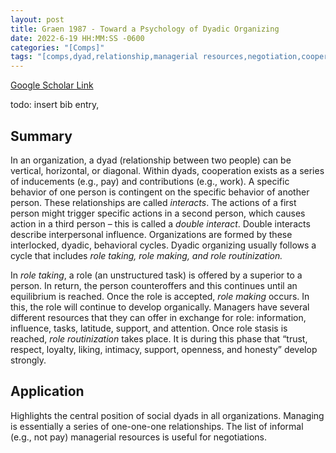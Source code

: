 ```yaml
---
layout: post
title: Graen 1987 - Toward a Psychology of Dyadic Organizing
date: 2022-6-19 HH:MM:SS -0600
categories: "[Comps]"
tags: "[comps,dyad,relationship,managerial resources,negotiation,cooperation]"
---
```

[Google Scholar Link](https://scholar.google.com/scholar?hl=en&as_sdt=0%2C45&q=Toward+a+psychology+of+dyadic+organizing&btnG=)

todo: insert bib entry,

## Summary
In an organization, a dyad (relationship between two people) can be vertical, horizontal, or diagonal.  Within dyads, cooperation exists as a series of inducements (e.g., pay) and contributions (e.g., work).  A specific behavior of one person is contingent on the specific behavior of another person.  These relationships are called _interacts_.  The actions of a first person might trigger specific actions in a second person, which causes action in a third person – this is called a _double interact_.  Double interacts describe interpersonal influence.  Organizations are formed by these interlocked, dyadic, behavioral cycles.  Dyadic organizing usually follows a cycle that includes _role taking, role making, and role routinization._

In *role taking*, a role (an unstructured task) is offered by a superior to a person.  In return, the person counteroffers and this continues until an equilibrium is reached.  Once the role is accepted, *role making* occurs.  In this, the role will continue to develop organically.  Managers have several different resources that they can offer in exchange for role: information, influence, tasks, latitude, support, and attention.  Once role stasis is reached, *role routinization* takes place.  It is during this phase that “trust, respect, loyalty, liking, intimacy, support, openness, and honesty” develop strongly.

## Application
Highlights the central position of social dyads in all organizations.  Managing is essentially a series of one-one-one relationships.  The list of informal (e.g., not pay) managerial resources is useful for negotiations.
